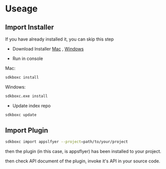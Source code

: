 # Useage

## Import Installer

If you have already installed it, you can skip this step

* Download Installer [Mac](https://github.com/sdkbox/storage/blob/master/sdkboxcools/sdkboxc?raw=true) , [Windows](https://github.com/sdkbox/storage/blob/master/sdkboxcools/sdkboxc.exe?raw=true)

* Run in console

Mac:

```bash
sdkboxc install
```

Windows:

```bash
sdkboxc.exe install
```

* Update index repo

```bash
sdkboxc update
```

## Import Plugin

```bash
sdkboxc import appslfyer --project=path/to/your/project
```

then the plugin (in this case, is appsflyer) has been installed to your project.

then check API document of the plugin, invoke it's API in your source code.
